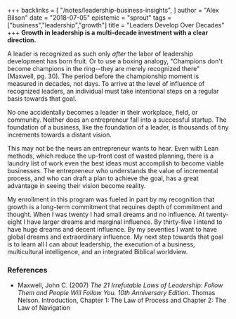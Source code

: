+++
backlinks = [
  "/notes/leadership-business-insights",
]
author = "Alex Bilson"
date = "2018-07-05"
epistemic = "sprout"
tags = ["business","leadership","growth"]
title = "Leaders Develop Over Decades"
+++
**Growth in leadership is a multi-decade investment with a clear direction.**

A  leader is recognized as such only _after_ the labor of leadership development has born fruit.  Or to use a boxing analogy, "Champions don't become champions in the ring--they are merely recognized there" (Maxwell, pg. 30).  The period before the championship moment is measured in decades, not days.  To arrive at the level of influence of recognized leaders, an individual must take intentional steps on a regular basis towards that goal.

No one accidentally becomes a leader in their workplace, field, or community.  Neither does an entrepreneur fall into a successful startup.  The foundation of a business, like the foundation of a leader, is thousands of tiny increments towards a distant vision.

This may not be the news an entrepreneur wants to hear.  Even with Lean methods, which reduce the up-front cost of wasted planning, there is a laundry list of work even the best ideas must accomplish to become viable businesses.  The entrepreneur who understands the value of incremental process, and who can draft a plan to achieve the goal, has a great advantage in seeing their vision become reality.

My enrollment in this program was fueled in part by my recognition that growth is a long-term commitment that requires depth of commitment and thought.  When I was twenty I had small dreams and no influence.  At twenty-eight I have larger dreams and marginal influence.  By thirty-five I intend to have huge dreams and decent influence.  By my seventies I want to have global dreams and extraordinary influence.  My next step towards that goal is to learn all I can about leadership, the execution of a business, multicultural intelligence, and an integrated Biblical worldview.

### References

- Maxwell, John C. (2007) _The 21 Irrefutable Laws of Leadership: Follow Them and People Will Follow You. 10th Anniversary Edition_. Thomas Nelson. Introduction, Chapter 1: The Law of Process and Chapter 2: The Law of Navigation
